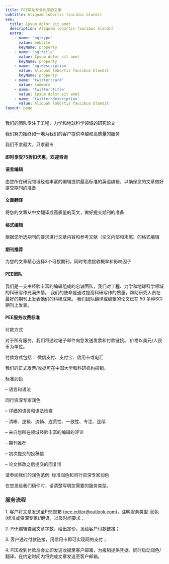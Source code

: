 ```yaml
---
title: PEE帮助专业化您的文章
subtitle: Aliquam lobortis faucibus blandit
seo:
  title: Ipsum dolor sit amet
  description: Aliquam lobortis faucibus blandit
  extra:
    - name: 'og:type'
      value: website
      keyName: property
    - name: 'og:title'
      value: Ipsum dolor sit amet
      keyName: property
    - name: 'og:description'
      value: Aliquam lobortis faucibus blandit
      keyName: property
    - name: 'twitter:card'
      value: summary
    - name: 'twitter:title'
      value: Ipsum dolor sit amet
    - name: 'twitter:description'
      value: Aliquam lobortis faucibus blandit
layout: page
---
```

我们的团队专注于工程、力学和地球科学领域的研究论文

我们努力始终如一地为我们的客户提供卓越和高质量的服务

我们不求最大，只求最专

#### 即时享受75折扣优惠，欢迎咨询

#### 语言编辑

由您所在研究领域经验丰富的编辑提供最高标准的英语编辑，以确保您的文章做好提交期刊的准备

#### 文章翻译

将您的文章从中文翻译成高质量的英文，做好提交期刊的准备

#### 格式编辑

根据您所选期刊的要求进行文章内容和参考文献（论文内部和末尾）的格式编辑

#### 期刊推荐

为您的文章精心选择3个可投期刊，同时考虑接收概率和影响因子

#### PEE团队

我们是一支由经验丰富的编辑组成的忠诚团队，我们对工程、力学和地球科学领域的科研写作充满热情。 我们的使命是通过提高科研写作的质量，帮助研究人员在最好的期刊上发表他们的科研成果。 我们团队翻译或编辑的论文已在 50 多种SCI期刊上发表。

#### PEE服务收费标准

付款方式

对于所有服务，我们将通过电子邮件向您发送发票和付款链接。 价格以美元/人民币为单位。

付款方式包括： 微信支付、支付宝、信用卡或电汇

我们的正式发票/收据可在中国大学和科研机构报销。

标准润色

– 语言和语法

同行资深专家润色

– 详细的语言和语法检查

– 清晰、逻辑、流畅、连贯性、一致性、专注、连续

– 来自您所在领域经验丰富的编辑的评论

– 期刊推荐

– 初次提交的投稿信

– 论文修改之后提交的回复信

请参阅我们的润色范例: 标准润色和同行资深专家润色

在您发给我们稿件时，请清楚写明您需要的服务类型。

### 服务流程&#xA;   

1\. 客户将文章发送至PEE邮箱 (pee.editor@outlook.com)，注明服务类型-润色(标准或资深专家)/翻译，以及时间要求；

2\. PEE编辑查阅文章字数，给出定价，发给客户付款链接；

3\. 客户通过付款链接，用信用卡即可实现网络支付；

4\. PEE收到付款后会立即发送收据至客户邮箱，为报销提供凭据。同时启动润色/翻译，在约定时间内将完成文章发送至客户邮箱。
